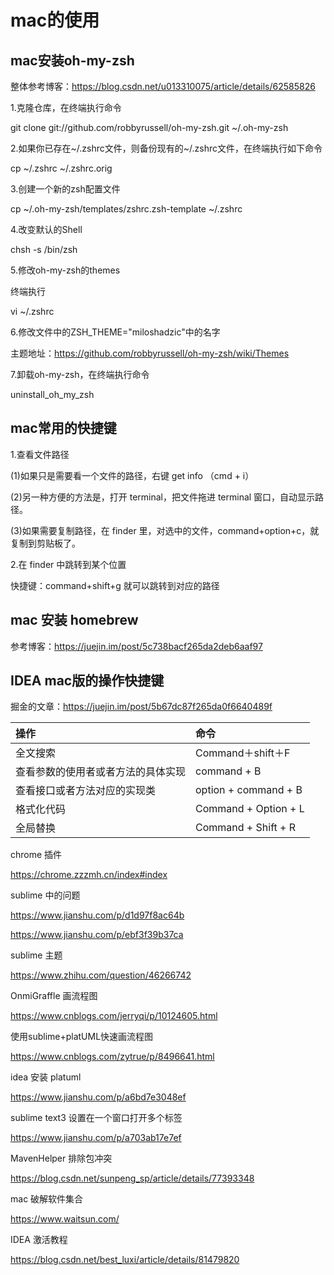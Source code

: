 # mac的使用

## mac安装oh-my-zsh

整体参考博客：https://blog.csdn.net/u013310075/article/details/62585826

1.克隆仓库，在终端执行命令

git clone git://github.com/robbyrussell/oh-my-zsh.git ~/.oh-my-zsh

2.如果你已存在~/.zshrc文件，则备份现有的~/.zshrc文件，在终端执行如下命令

cp ~/.zshrc ~/.zshrc.orig

3.创建一个新的zsh配置文件

cp ~/.oh-my-zsh/templates/zshrc.zsh-template ~/.zshrc

4.改变默认的Shell

chsh -s /bin/zsh

5.修改oh-my-zsh的themes

终端执行

vi ~/.zshrc

6.修改文件中的ZSH_THEME="miloshadzic"中的名字

主题地址：https://github.com/robbyrussell/oh-my-zsh/wiki/Themes

7.卸载oh-my-zsh，在终端执行命令

uninstall_oh_my_zsh

## mac常用的快捷键

1.查看文件路径

(1)如果只是需要看一个文件的路径，右键 get info （cmd + i）

(2)另一种方便的方法是，打开 terminal，把文件拖进 terminal 窗口，自动显示路径。

(3)如果需要复制路径，在 finder 里，对选中的文件，command+option+c，就复制到剪贴板了。

2.在 finder 中跳转到某个位置

快捷键：command+shift+g 就可以跳转到对应的路径


## mac 安装 homebrew

参考博客：https://juejin.im/post/5c738bacf265da2deb6aaf97

## IDEA mac版的操作快捷键

掘金的文章：https://juejin.im/post/5b67dc87f265da0f6640489f

|操作|命令|
|:-|:-|
全文搜索 | Command＋shift＋F 
查看参数的使用者或者方法的具体实现 | command + B
查看接口或者方法对应的实现类 | option + command + B
格式化代码 | Command + Option + L
全局替换 | Command + Shift + R

chrome 插件

https://chrome.zzzmh.cn/index#index

sublime 中的问题

https://www.jianshu.com/p/d1d97f8ac64b

https://www.jianshu.com/p/ebf3f39b37ca

sublime 主题

https://www.zhihu.com/question/46266742

OnmiGraffle 画流程图

https://www.cnblogs.com/jerryqi/p/10124605.html

使用sublime+platUML快速画流程图

https://www.cnblogs.com/zytrue/p/8496641.html

idea 安装 platuml

https://www.jianshu.com/p/a6bd7e3048ef

sublime text3 设置在一个窗口打开多个标签

https://www.jianshu.com/p/a703ab17e7ef

MavenHelper 排除包冲突

https://blog.csdn.net/sunpeng_sp/article/details/77393348

mac 破解软件集合

https://www.waitsun.com/

IDEA 激活教程

https://blog.csdn.net/best_luxi/article/details/81479820
